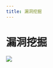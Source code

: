 ```yaml
---
title: 漏洞挖掘
---
```


# 漏洞挖掘

![](https://security-1310978225.cos.ap-beijing.myqcloud.com/public/img/home.svg)
